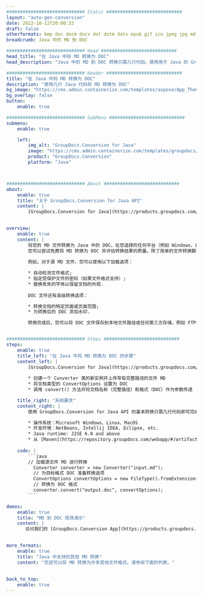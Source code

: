 ```yaml
---
############################# Static ############################
layout: "auto-gen-conversion"
date: 2022-10-12T20:00:33
draft: false
otherformats: bmp doc docm docx dot dotm dotx epub gif ico jpeg jpg md odt ott pdf png psd rtf tex tif tiff txt xps
breadcrumb: Java 中的 MD 到 DOC

############################# Head ############################
head_title: "在 Java 中将 MD 转换为 DOC"
head_description: "Java 中的 MD 到 DOC 转换只需几行代码。使用用于 Java 的 GroupDocs 文档转换 API 转换 160 多种文件格式"

############################# Header ############################
title: "在 Java 中将 MD 转换为 DOC"
description: "使用几行 Java 代码将 MD 转换为 DOC"
bg_image: "https://cms.admin.containerize.com/templates/aspose/App_Themes/V3/images/bg/header1.png"
bg_overlay: false
button:
    enable: true

############################# SubMenu ############################
submenu:
    enable: true

    left:
        img_alt: "GroupDocs.Conversion for Java"
        image: "https://cms.admin.containerize.com/templates/groupdocs/images/product-logos/90x90-noborder/groupdocs-conversion-java.png"
        product: "GroupDocs.Conversion"
        platform: "Java"



############################# About ############################
about:
    enable: true
    title: "关于 GroupDocs.Conversion for Java API"
    content: |
        [GroupDocs.Conversion for Java](https://products.groupdocs.com/conversion/java/) 是一种高级文件格式转换 API，用于在 Microsoft Office、OpenDocument、PDF、HTML、电子邮件、CAD 等流行图像和文档格式之间进行转换。只需几行代码即可完成更多工作。本机 API 会自动检测原始文档的格式，并提供许多选项来自定义转换后的文档。除了从文档中提取信息的功能外，它还默认支持将转换结果缓存到本地磁盘。但是，任何类型的缓存存储都可以通过实施适当的接口来支持 - Amazon S3、Dropbox、Google Drive、Windows Azure、Reddis 或任何其他接口。
    

overview:
    enable: true
    content: |
        将您的 MD 文件转换为 Java 中的 DOC。在您选择的任何平台（例如 Windows、Linux、macOS）上，只需几行 Java 代码。
        您可以尝试免费将 MD 转换为 DOC 并评估转换结果的质量。除了简单的文件转换脚本外，您还可以尝试更复杂的选项来加载 MD 源文件并存储 DOC 输出。 
        
        例如，对于源 MD 文件，您可以使用以下加载选项：

        * 自动检测文件格式;
        * 指定受保护文件的密码（如果文件格式支持）;
        * 替换丢失的字体以保留文档的外观.
        
        DOC 文件还有高级转换选项：

        * 转换文档的特定页面或页面范围;
        * 为转换后的 DOC 添加水印.

        转换完成后，您可以将 DOC 文件保存到本地文件路径或任何第三方存储，例如 FTP、Amazon S3、Google Drive、Dropbox 等。请注意 - 转换 MD到 DOC，您不需要安装任何额外的软件，例如 MS Office、Open Office、Adobe Acrobat Reader 等。


############################# Steps ############################
steps:
    enable: true
    title_left: "在 Java 中将 MD 转换为 DOC 的步骤"
    content_left: |
        [GroupDocs.Conversion for Java](https://products.groupdocs.com/conversion/java/) 允许开发人员使用几行代码轻松地将 MD 文件转换为 DOC。
        
        * 创建一个 Converter 类的新实例并上传带有完整路径的文件 MD
        * 将文档类型的 ConvertOptions 设置为 DOC
        * 调用 convert() 方法并将文档名称（完整路径）和格式（DOC）作为参数传递

    title_right: "系统要求"
    content_right: |
        使用 GroupDocs.Conversion for Java API 的基本转换只需几行代码即可完成。所有主要平台和操作系统都支持我们的 API。在执行以下代码之前，请确保您的系统上安装了以下先决条件。

        * 操作系统：Microsoft Windows、Linux、MacOS
        * 开发环境：NetBeans, Intellij IDEA, Eclipse, etc.
        * Java runtime: J2SE 6.0 and above
        * 从 [Maven](https://repository.groupdocs.com/webapp/#/artifacts/browse/tree/General/repo/com/groupdocs/groupdocs-conversion) 获取最新的 GroupDocs.Conversion for Java
         
    code: |
        ```java    
        // 加载源文件 MD 进行转换
          Converter converter = new Converter("input.md");
          // 为目标格式 DOC 准备转换选项
          ConvertOptions convertOptions = new FileType().fromExtension("doc").getConvertOptions();
          // 转换为 DOC 格式
          converter.convert("output.doc", convertOptions);
        ```

demos:
    enable: true
    title: "MD 到 DOC 现场演示"
    content: |
       访问我们的 [GroupDocs.Conversion App](https://products.groupdocs.app/conversion/family) 网站并立即尝试 MD 到 DOC 转换。免费演示具有以下好处
          

more_formats:
    enable: true
    title: "Java 中支持的其他 MD 转换"
    content: "您还可以将 MD 转换为许多其他文件格式。请参阅下面的列表。"
       
       
back_to_top:
    enable: true
---
```

